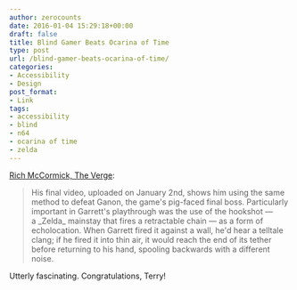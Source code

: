 ```yaml
---
author: zerocounts
date: 2016-01-04 15:29:18+00:00
draft: false
title: Blind Gamer Beats Ocarina of Time
type: post
url: /blind-gamer-beats-ocarina-of-time/
categories:
- Accessibility
- Design
post_format:
- Link
tags:
- accessibility
- blind
- n64
- ocarina of time
- zelda
---
```


[Rich McCormick, The Verge](http://www.theverge.com/2016/1/4/10707382/zelda-ocarina-of-time-beaten-blind-gamer):


<blockquote>His final video, uploaded on January 2nd, shows him using the same method to defeat Ganon, the game's pig-faced final boss. Particularly important in Garrett's playthrough was the use of the hookshot — a _Zelda_ mainstay that fires a retractable chain — as a form of echolocation. When Garrett fired it against a wall, he'd hear a telltale clang; if he fired it into thin air, it would reach the end of its tether before returning to his hand, spooling backwards with a different noise.</blockquote>


Utterly fascinating. Congratulations, Terry!
